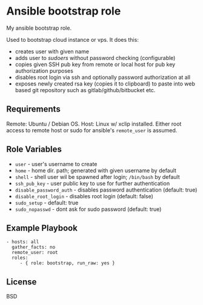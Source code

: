 Ansible bootstrap role
======================

My ansible bootstrap role.

Used to bootstrap cloud instance or vps. It does this:

- creates user with given name
- adds user to *sudoers* without password checking (configurable)
- copies given SSH pub key from remote or local host for pub key authorization
  purposes
- disables root login via ssh and optionally password authorization at all
- exposes newly created rsa key (copies it to clipboard) to paste into
  web based git repository such as gitlab/github/bitbucket etc.

Requirements
------------

Remote: Ubuntu / Debian OS. Host: Linux w/ xclip installed.
Either root access to remote host or sudo for ansible's `remote_user`
is assumed.

Role Variables
--------------

- `user` - user's username to create
- `home` - home dir. path; generated with given username by default
- `shell` - shell user wil be spawned after login; `/bin/bash` by default
- `ssh_pub_key` - user public key to use for further authentication
- `disable_password_auth` - disables password authentication (default: true)
- `disable_root_login` - disables root login (default: false)
- `sudo_setup` - default: true
- `sudo_nopasswd` - dont ask for sudo password (default: true)

Example Playbook
----------------

    - hosts: all
      gather_facts: no
      remote_user: root
      roles:
         - { role: bootstrap, run_raw: yes }

License
-------

BSD
